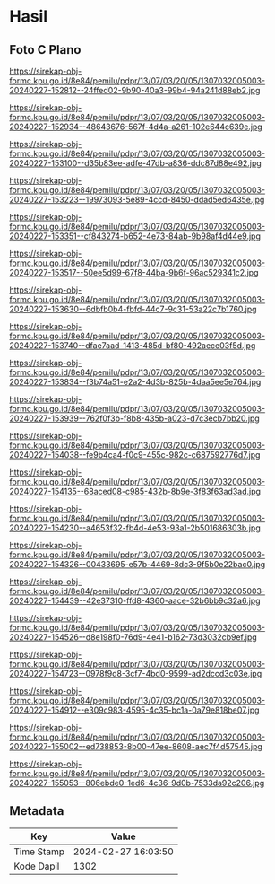 # Hasil

## Foto C Plano

https://sirekap-obj-formc.kpu.go.id/8e84/pemilu/pdpr/13/07/03/20/05/1307032005003-20240227-152812--24ffed02-9b90-40a3-99b4-94a241d88eb2.jpg

https://sirekap-obj-formc.kpu.go.id/8e84/pemilu/pdpr/13/07/03/20/05/1307032005003-20240227-152934--48643676-567f-4d4a-a261-102e644c639e.jpg

https://sirekap-obj-formc.kpu.go.id/8e84/pemilu/pdpr/13/07/03/20/05/1307032005003-20240227-153100--d35b83ee-adfe-47db-a836-ddc87d88e492.jpg

https://sirekap-obj-formc.kpu.go.id/8e84/pemilu/pdpr/13/07/03/20/05/1307032005003-20240227-153223--19973093-5e89-4ccd-8450-ddad5ed6435e.jpg

https://sirekap-obj-formc.kpu.go.id/8e84/pemilu/pdpr/13/07/03/20/05/1307032005003-20240227-153351--cf843274-b652-4e73-84ab-9b98af4d44e9.jpg

https://sirekap-obj-formc.kpu.go.id/8e84/pemilu/pdpr/13/07/03/20/05/1307032005003-20240227-153517--50ee5d99-67f8-44ba-9b6f-96ac529341c2.jpg

https://sirekap-obj-formc.kpu.go.id/8e84/pemilu/pdpr/13/07/03/20/05/1307032005003-20240227-153630--6dbfb0b4-fbfd-44c7-9c31-53a22c7b1760.jpg

https://sirekap-obj-formc.kpu.go.id/8e84/pemilu/pdpr/13/07/03/20/05/1307032005003-20240227-153740--dfae7aad-1413-485d-bf80-492aece03f5d.jpg

https://sirekap-obj-formc.kpu.go.id/8e84/pemilu/pdpr/13/07/03/20/05/1307032005003-20240227-153834--f3b74a51-e2a2-4d3b-825b-4daa5ee5e764.jpg

https://sirekap-obj-formc.kpu.go.id/8e84/pemilu/pdpr/13/07/03/20/05/1307032005003-20240227-153939--762f0f3b-f8b8-435b-a023-d7c3ecb7bb20.jpg

https://sirekap-obj-formc.kpu.go.id/8e84/pemilu/pdpr/13/07/03/20/05/1307032005003-20240227-154038--fe9b4ca4-f0c9-455c-982c-c687592776d7.jpg

https://sirekap-obj-formc.kpu.go.id/8e84/pemilu/pdpr/13/07/03/20/05/1307032005003-20240227-154135--68aced08-c985-432b-8b9e-3f83f63ad3ad.jpg

https://sirekap-obj-formc.kpu.go.id/8e84/pemilu/pdpr/13/07/03/20/05/1307032005003-20240227-154230--a4653f32-fb4d-4e53-93a1-2b501686303b.jpg

https://sirekap-obj-formc.kpu.go.id/8e84/pemilu/pdpr/13/07/03/20/05/1307032005003-20240227-154326--00433695-e57b-4469-8dc3-9f5b0e22bac0.jpg

https://sirekap-obj-formc.kpu.go.id/8e84/pemilu/pdpr/13/07/03/20/05/1307032005003-20240227-154439--42e37310-ffd8-4360-aace-32b6bb9c32a6.jpg

https://sirekap-obj-formc.kpu.go.id/8e84/pemilu/pdpr/13/07/03/20/05/1307032005003-20240227-154526--d8e198f0-76d9-4e41-b162-73d3032cb9ef.jpg

https://sirekap-obj-formc.kpu.go.id/8e84/pemilu/pdpr/13/07/03/20/05/1307032005003-20240227-154723--0978f9d8-3cf7-4bd0-9599-ad2dccd3c03e.jpg

https://sirekap-obj-formc.kpu.go.id/8e84/pemilu/pdpr/13/07/03/20/05/1307032005003-20240227-154912--e309c983-4595-4c35-bc1a-0a79e818be07.jpg

https://sirekap-obj-formc.kpu.go.id/8e84/pemilu/pdpr/13/07/03/20/05/1307032005003-20240227-155002--ed738853-8b00-47ee-8608-aec7f4d57545.jpg

https://sirekap-obj-formc.kpu.go.id/8e84/pemilu/pdpr/13/07/03/20/05/1307032005003-20240227-155053--806ebde0-1ed6-4c36-9d0b-7533da92c206.jpg


## Metadata

| Key        | Value               |
| ---------- | ------------------- |
| Time Stamp | 2024-02-27 16:03:50 |
| Kode Dapil | 1302                |



